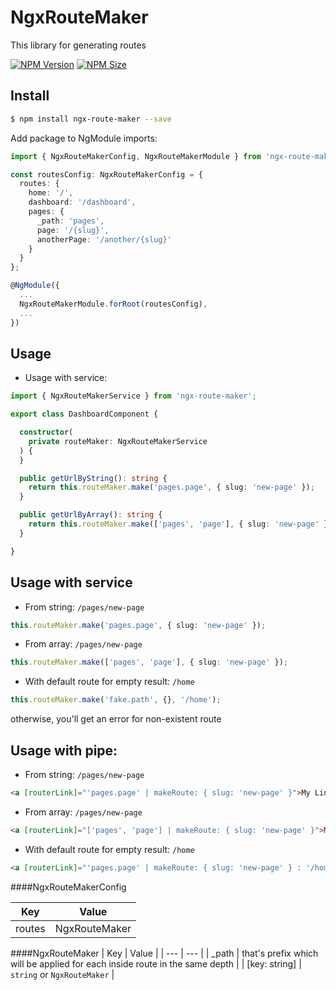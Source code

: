 # NgxRouteMaker

This library for generating routes

[![NPM Version](https://img.shields.io/npm/v/ngx-route-maker)](https://www.npmjs.com/package/ngx-route-maker)
[![NPM Size](https://img.shields.io/bundlephobia/min/ngx-route-maker?color=successg)](https://www.npmjs.com/package/ngx-route-maker)

## Install

```bash
$ npm install ngx-route-maker --save
```

Add package to NgModule imports:

```typescript
import { NgxRouteMakerConfig, NgxRouteMakerModule } from 'ngx-route-maker';

const routesConfig: NgxRouteMakerConfig = {
  routes: {
    home: '/',
    dashboard: '/dashboard',
    pages: {
      _path: 'pages',
      page: '/{slug}',
      anotherPage: '/another/{slug}'
    }
  }
};

@NgModule({
  ...
  NgxRouteMakerModule.forRoot(routesConfig),
  ...
})
```

## Usage

 - Usage with service:

```typescript
import { NgxRouteMakerService } from 'ngx-route-maker';

export class DashboardComponent {

  constructor(
    private routeMaker: NgxRouteMakerService
  ) {
  }

  public getUrlByString(): string {
    return this.routeMaker.make('pages.page', { slug: 'new-page' });
  }

  public getUrlByArray(): string {
    return this.routeMaker.make(['pages', 'page'], { slug: 'new-page' });
  }

}
```

## Usage with service

 - From string: `/pages/new-page`
 
```typescript
this.routeMaker.make('pages.page', { slug: 'new-page' });
```

 - From array: `/pages/new-page`
 
```typescript
this.routeMaker.make(['pages', 'page'], { slug: 'new-page' });
```

 - With default route for empty result: `/home`
 
```typescript
this.routeMaker.make('fake.path', {}, '/home');
```

otherwise, you'll get an error for non-existent route

## Usage with pipe:

 - From string: `/pages/new-page`

```html
<a [routerLink]="'pages.page' | makeRoute: { slug: 'new-page' }">My Link</a>
```
 - From array: `/pages/new-page`

```html
<a [routerLink]="['pages', 'page'] | makeRoute: { slug: 'new-page' }">My Link</a>
```

 - With default route for empty result: `/home`

```html
<a [routerLink]="'pages.page' | makeRoute: { slug: 'new-page' } : '/home'">My Link</a>
```

####NgxRouteMakerConfig

| Key | Value |
| --- | --- |
| routes | NgxRouteMaker |

####NgxRouteMaker
| Key | Value |
| --- | --- |
| _path | that's prefix which will be applied for each inside route in the same depth |
| [key: string] | `string` or `NgxRouteMaker` |
